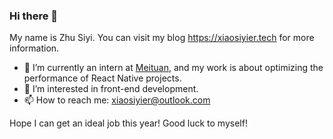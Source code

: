 ### Hi there 👋
My name is Zhu Siyi. You can visit my blog https://xiaosiyier.tech for more information.

- 🔭 I’m currently an intern at [Meituan](https://github.com/meituan), and my work is about optimizing the performance of React Native projects.
- 🌱 I’m interested in front-end development.
- 📫 How to reach me: xiaosiyier@outlook.com

Hope I can get an ideal job this year! Good luck to myself!

